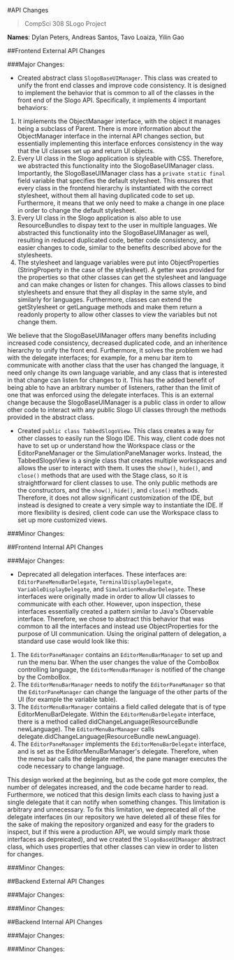 #API Changes

>CompSci 308 SLogo Project

**Names**: Dylan Peters, Andreas Santos, Tavo Loaiza, Yilin Gao

##Frontend External API Changes

###Major Changes:

- Created abstract class `SlogoBaseUIManager`. This class was created to unify the front end classes and improve code consistency. It is designed to implement the behavior that is common to all of the classes in the front end of the Slogo API. Specifically, it implements 4 important behaviors:

1. It implements the ObjectManager interface, with the object it manages being a subclass of Parent. There is more information about the ObjectManager interface in the internal API changes section, but essentially implementing this interface enforces consistency in the way that the UI classes set up and return UI objects.
2. Every UI class in the Slogo application is styleable with CSS. Therefore, we abstracted this functionality into the SlogoBaseUIManager class. Importantly, the SlogoBaseUIManager class has a `private static final` field variable that specifies the default stylesheet. This ensures that every class in the frontend hierarchy is instantiated with the correct stylesheet, without them all having duplicated code to set up. Furthermore, it means that we only need to make a change in one place in order to change the default stylesheet.
3. Every UI class in the Slogo application is also able to use ResourceBundles to dispay text to the user in multiple languages. We abstracted this functionality into the SlogoBaseUIManager as well, resulting in reduced duplicated code, better code consistency, and easier changes to code, similar to the benefits described above for the stylesheets.
4. The stylesheet and language variables were put into ObjectProperties (StringProperty in the case of the stylesheet). A getter was provided for the properties so that other classes can get the stylesheet and language and can make changes or listen for changes. This allows classes to bind stylesheets and ensure that they all display in the same style, and similarly for languages. Furthermore, classes can extend the getStylesheet or getLanguage methods and make them return a readonly property to allow other classes to view the variables but not change them.

We believe that the SlogoBaseUIManager offers many benefits including increased code consistency, decreased duplicated code, and an inheritence hierarchy to unify the front end. Furthermore, it solves the problem we had with the delegate interfaces; for example, for a menu bar item to communicate with another class that the user has changed the language, it need only change its own language variable, and any class that is interested in that change can listen for changes to it. This has the added benefit of being able to have an arbitrary number of listeners, rather than the limit of one that was enforced using the delegate interfaces. This is an external change because the SlogoBaseUIManager is a public class in order to allow other code to interact with any public Slogo UI classes through the methods provided in the abstract class.

- Created `public class TabbedSlogoView`. This class creates a way for other classes to easily run the Slogo IDE. This way, client code does not have to set up or understand how the Workspace class or the EditorPaneManager or the SimulationPaneManager works. Instead, the TabbedSlogoView is a single class that creates multiple workspaces and allows the user to interact with them. It uses the `show()`, `hide()`, and `close()` methods that are used with the Stage class, so it is straightforward for client classes to use. The only public methods are the constructors, and the `show()`, `hide()`, and `close()` methods. Therefore, it does not allow significant customization of the IDE, but instead is designed to create a very simple way to instantiate the IDE. If more flexibility is desired, client code can use the Workspace class to set up more customized views.

###Minor Changes:

##Frontend Internal API Changes

###Major Changes:

- Deprecated all delegation interfaces. These interfaces are: `EditorPaneMenuBarDelegate`, `TerminalDisplayDelegate`, `VariableDisplayDelegate`, and `SimulationMenuBarDelegate`. These interfaces were originally made in order to allow UI classes to communicate with each other. However, upon inspection, these interfaces essentially created a pattern similar to Java's Observable interface. Therefore, we chose to abstract this behavior that was common to all the interfaces and instead use ObjectProperties for the purpose of UI communication. Using the original pattern of delegation, a standard use case would look like this:

1. The `EditorPaneManager` contains an `EditorMenuBarManager` to set up and run the menu bar. When the user changes the value of the ComboBox controlling language, the `EditorMenuBarManager` is notified of the change by the ComboBox.
2. The `EditorMenuBarManager` needs to notify the `EditorPaneManager` so that the `EditorPaneManager` can change the language of the other parts of the UI (for example the variable table).
3. The `EditorMenuBarManager` contains a field called delegate that is of type EditorMenuBarDelegate. Within the `EditorMenuBarDelegate` interface, there is a method called didChangeLanguage(ResourceBundle newLanguage). The `EditorMenuBarManager` calls delegate.didChangeLanguage(ResourceBundle newLanguage).
4. The `EditorPaneManager` implements the `EditorMenuBarDelegate` interface, and is set as the EditorMenuBarManager's delegate. Therefore, when the menu bar calls the delegate method, the pane manager executes the code necessary to change language.

This design worked at the beginning, but as the code got more complex, the number of delegates increased, and the code became harder to read. Furthermore, we noticed that this design limits each class to having just a single delegate that it can notify when something changes. This limitation is arbitrary and unnecessary. To fix this limitation, we deprecated all of the delegate interfaces (in our repository we have deleted all of these files for the sake of making the repository organized and easy for the graders to inspect, but if this were a production API, we would simply mark those interfaces as depreicated), and we created the `SlogoBaseUIManager` abstract class, which uses properties that other classes can view in order to listen for changes.



###Minor Changes:

##Backend External API Changes

###Major Changes:


###Minor Changes:

##Backend Internal API Changes

###Major Changes:

###Minor Changes: